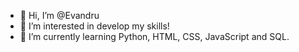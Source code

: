 - 👋 Hi, I’m @Evandru
- 👀 I’m interested in develop my skills!
- 🌱 I’m currently learning Python, HTML, CSS, JavaScript and SQL.

<!---
Evandru/Evandru is a ✨ special ✨ repository because its `README.md` (this file) appears on your GitHub profile.
You can click the Preview link to take a look at your changes.
--->
